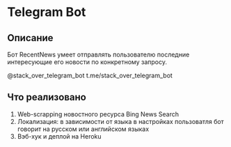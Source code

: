 # Telegram Bot 

## Описание
Бот RecentNews умеет отправлять пользователю последние интересующие его новости по конкретному запросу. 

@stack_over_telegram_bot
t.me/stack_over_telegram_bot 

## Что реализовано
1) Web-scrapping новостного ресурса Bing News Search
2) Локализация: в зависимости от языка в настройках пользоватля бот говорит на русском или английском языках
3) Вэб-хук и деплой на Heroku
